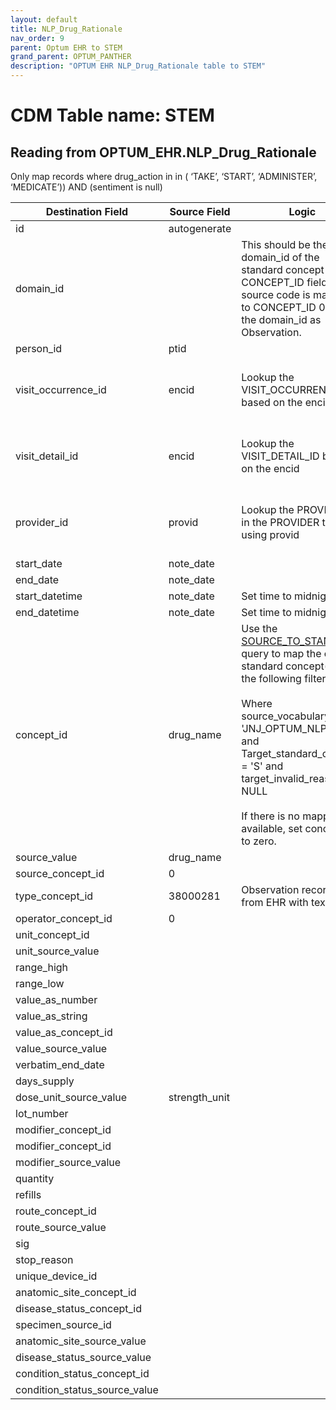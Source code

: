 ```yaml
---
layout: default
title: NLP_Drug_Rationale
nav_order: 9
parent: Optum EHR to STEM
grand_parent: OPTUM_PANTHER
description: "OPTUM EHR NLP_Drug_Rationale table to STEM"
---
```


# CDM Table name: STEM

## Reading from OPTUM_EHR.NLP_Drug_Rationale

Only map records where drug_action in in ( ‘TAKE’, ‘START’, ‘ADMINISTER’, ‘MEDICATE’)) AND (sentiment is null) 

|     Destination Field    |     Source Field    |     Logic    |     Comment    |
|-|-|-|-|
| id | autogenerate  | | |
| domain_id |   | This should be the domain_id of the standard concept in the CONCEPT_ID field. If a source code is mapped to CONCEPT_ID 0, put the domain_id as Observation.| |
| person_id | ptid | | |
| visit_occurrence_id | encid | Lookup the VISIT_OCCURRENCE_ID based on the encid | If there is no encid, then leave blank |
| visit_detail_id| encid | Lookup the VISIT_DETAIL_ID based on the encid| If there is not encid, then leave blank|
| provider_id | provid | Lookup the PROVIDER_ID in the PROVIDER table using provid| If there is no provid then leave blank|
| start_date | note_date  | | |
| end_date | note_date |  | | 
| start_datetime | note_date | Set time to midnight| |
| end_datetime | note_date | Set time to midnight | |
| concept_id |drug_name |Use the [SOURCE_TO_STANDARD](https://github.com/OHDSI/ETL-LambdaBuilder/blob/master/docs/Standard%20Queries/SOURCE_TO_STANDARD.sql) query to map the code to standard concept(s) with the following filters: <br> <br>  Where source_vocabulary_id = 'JNJ_OPTUM_NLP_DRUG'  and Target_standard_concept = 'S'  and target_invalid_reason is NULL <br><br>If there is no mapping available, set concept_id to zero.| |
|source_value| drug_name |||
| source_concept_id | 0 | | |
| type_concept_id | 38000281  | Observation recorded from EHR with text result| | 
| operator_concept_id | 0 | | |
| unit_concept_id | | | |
| unit_source_value |  | | |
| range_high | |  | | 
| range_low |  | | |
| value_as_number |  || |
| value_as_string | || |
| value_as_concept_id |  | | |
| value_source_value |  | | |
| verbatim_end_date |   | | |
| days_supply |  | | |
| dose_unit_source_value | strength_unit | | |
| lot_number |  | | |
| modifier_concept_id |   | | |
| modifier_concept_id |  | | |
| modifier_source_value |  | | |
| quantity | | | |
| refills | | | |
| route_concept_id |  |  | |
| route_source_value | | | |
| sig |   | | |
| stop_reason |  | | |
| unique_device_id |  | | |
| anatomic_site_concept_id |  | | |
| disease_status_concept_id |   | | |
| specimen_source_id | | | |
| anatomic_site_source_value |  | | |
| disease_status_source_value |  | | |
| condition_status_concept_id | | | |
| condition_status_source_value | | | |